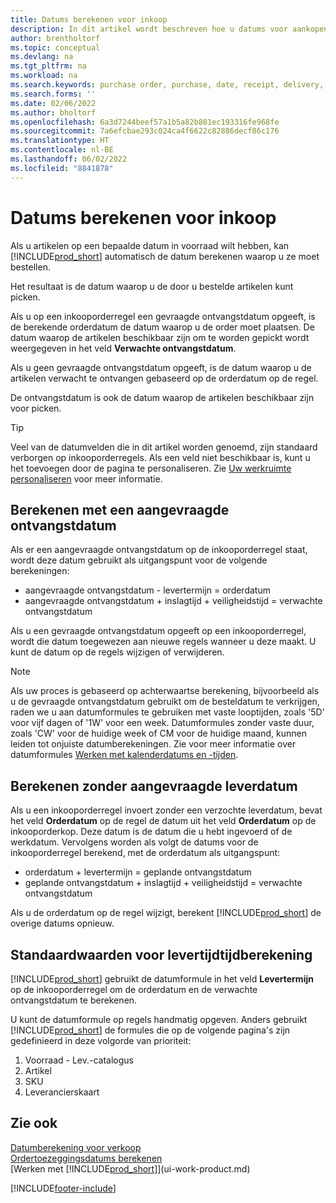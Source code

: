 ```yaml
---
title: Datums berekenen voor inkoop
description: In dit artikel wordt beschreven hoe u datums voor aankopen kunt berekenen.
author: brentholtorf
ms.topic: conceptual
ms.devlang: na
ms.tgt_pltfrm: na
ms.workload: na
ms.search.keywords: purchase order, purchase, date, receipt, delivery, lead time
ms.search.forms: ''
ms.date: 02/06/2022
ms.author: bholtorf
ms.openlocfilehash: 6a3d7244beef57a1b5a82b881ec193316fe968fe
ms.sourcegitcommit: 7a6efcbae293c024ca4f6622c82886decf86c176
ms.translationtype: HT
ms.contentlocale: nl-BE
ms.lasthandoff: 06/02/2022
ms.locfileid: "8841878"
---
```

# <a name="calculate-dates-for-purchases"></a>Datums berekenen voor inkoop

Als u artikelen op een bepaalde datum in voorraad wilt hebben, kan [!INCLUDE[prod_short](includes/prod_short.md)] automatisch de datum berekenen waarop u ze moet bestellen. 

Het resultaat is de datum waarop u de door u bestelde artikelen kunt picken.  

Als u op een inkooporderregel een gevraagde ontvangstdatum opgeeft, is de berekende orderdatum de datum waarop u de order moet plaatsen. De datum waarop de artikelen beschikbaar zijn om te worden gepickt wordt weergegeven in het veld **Verwachte ontvangstdatum**.  

Als u geen gevraagde ontvangstdatum opgeeft, is de datum waarop u de artikelen verwacht te ontvangen gebaseerd op de orderdatum op de regel. 

De ontvangstdatum is ook de datum waarop de artikelen beschikbaar zijn voor picken.  

> [!TIP]
> Veel van de datumvelden die in dit artikel worden genoemd, zijn standaard verborgen op inkooporderregels. Als een veld niet beschikbaar is, kunt u het toevoegen door de pagina te personaliseren. Zie [Uw werkruimte personaliseren](ui-personalization-user.md) voor meer informatie.

## <a name="calculating-with-a-requested-receipt-date"></a>Berekenen met een aangevraagde ontvangstdatum

Als er een aangevraagde ontvangstdatum op de inkooporderregel staat, wordt deze datum gebruikt als uitgangspunt voor de volgende berekeningen:  

- aangevraagde ontvangstdatum - levertermijn = orderdatum  
- aangevraagde ontvangstdatum + inslagtijd + veiligheidstijd = verwachte ontvangstdatum  

Als u een gevraagde ontvangstdatum opgeeft op een inkooporderregel, wordt die datum toegewezen aan nieuwe regels wanneer u deze maakt. U kunt de datum op de regels wijzigen of verwijderen.  

> [!NOTE]
> Als uw proces is gebaseerd op achterwaartse berekening, bijvoorbeeld als u de gevraagde ontvangstdatum gebruikt om de besteldatum te verkrijgen, raden we u aan datumformules te gebruiken met vaste looptijden, zoals '5D' voor vijf dagen of '1W' voor een week. Datumformules zonder vaste duur, zoals 'CW' voor de huidige week of CM voor de huidige maand, kunnen leiden tot onjuiste datumberekeningen. Zie voor meer informatie over datumformules [Werken met kalenderdatums en -tijden](ui-enter-date-ranges.md).

## <a name="calculating-without-a-requested-delivery-date"></a>Berekenen zonder aangevraagde leverdatum

Als u een inkooporderregel invoert zonder een verzochte leverdatum, bevat het veld **Orderdatum** op de regel de datum uit het veld **Orderdatum** op de inkooporderkop. Deze datum is de datum die u hebt ingevoerd of de werkdatum. Vervolgens worden als volgt de datums voor de inkooporderregel berekend, met de orderdatum als uitgangspunt:  

- orderdatum + levertermijn = geplande ontvangstdatum  
- geplande ontvangstdatum + inslagtijd + veiligheidstijd = verwachte ontvangstdatum  

Als u de orderdatum op de regel wijzigt, berekent [!INCLUDE[prod_short](includes/prod_short.md)] de overige datums opnieuw.  

## <a name="default-values-for-lead-time-calculation"></a>Standaardwaarden voor levertijdtijdberekening

[!INCLUDE[prod_short](includes/prod_short.md)] gebruikt de datumformule in het veld **Levertermijn** op de inkooporderregel om de orderdatum en de verwachte ontvangstdatum te berekenen.  

U kunt de datumformule op regels handmatig opgeven. Anders gebruikt [!INCLUDE[prod_short](includes/prod_short.md)] de formules die op de volgende pagina's zijn gedefinieerd in deze volgorde van prioriteit:

1. Voorraad - Lev.-catalogus
2. Artikel
3. SKU
4. Leverancierskaart

## <a name="see-also"></a>Zie ook

[Datumberekening voor verkoop](sales-date-calculation-for-sales.md)   
[Ordertoezeggingsdatums berekenen](sales-how-to-calculate-order-promising-dates.md)  
[Werken met [!INCLUDE[prod_short](includes/prod_short.md)]](ui-work-product.md)  


[!INCLUDE[footer-include](includes/footer-banner.md)]